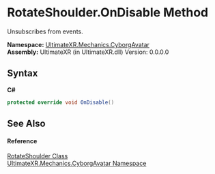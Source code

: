 # RotateShoulder.OnDisable Method 
 

Unsubscribes from events.

**Namespace:**&nbsp;<a href="N_UltimateXR_Mechanics_CyborgAvatar">UltimateXR.Mechanics.CyborgAvatar</a><br />**Assembly:**&nbsp;UltimateXR (in UltimateXR.dll) Version: 0.0.0.0

## Syntax

**C#**<br />
``` C#
protected override void OnDisable()
```


## See Also


#### Reference
<a href="T_UltimateXR_Mechanics_CyborgAvatar_RotateShoulder">RotateShoulder Class</a><br /><a href="N_UltimateXR_Mechanics_CyborgAvatar">UltimateXR.Mechanics.CyborgAvatar Namespace</a><br />